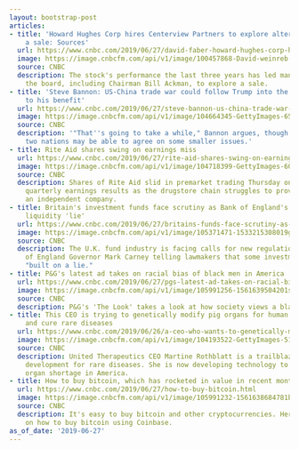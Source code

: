 ```yaml
---
layout: bootstrap-post
articles:
- title: 'Howard Hughes Corp hires Centerview Partners to explore alternatives, including
    a sale: Sources'
  url: https://www.cnbc.com/2019/06/27/david-faber-howard-hughes-corp-hires-centerview-to-explore-sale.html
  image: https://image.cnbcfm.com/api/v1/image/100457868-David-weinreb.jpg?v=1561641096
  source: CNBC
  description: The stock's performance the last three years has led management and
    the board, including Chairman Bill Ackman, to explore a sale.
- title: 'Steve Bannon: US-China trade war could follow Trump into the 2020 election
    to his benefit'
  url: https://www.cnbc.com/2019/06/27/steve-bannon-us-china-trade-war-could-follow-trump-into-2020-election.html
  image: https://image.cnbcfm.com/api/v1/image/104664345-GettyImages-652353744-steve-bannon.jpg?v=1561638859
  source: CNBC
  description: '"That''s going to take a while," Bannon argues, though he says the
    two nations may be able to agree on some smaller issues.'
- title: Rite Aid shares swing on earnings miss
  url: https://www.cnbc.com/2019/06/27/rite-aid-shares-swing-on-earnings-miss.html
  image: https://image.cnbcfm.com/api/v1/image/104718399-GettyImages-609509072.jpg?v=1532563759
  source: CNBC
  description: Shares of Rite Aid slid in premarket trading Thursday on disappointing
    quarterly earnings results as the drugstore chain struggles to prove itself as
    an independent company.
- title: Britain's investment funds face scrutiny as Bank of England's Carney blasts
    liquidity 'lie'
  url: https://www.cnbc.com/2019/06/27/britains-funds-face-scrutiny-as-bank-of-england-blasts-liquidity-lie.html
  image: https://image.cnbcfm.com/api/v1/image/105371471-1533215308019gettyimages-1009509616.jpeg?v=1533215386
  source: CNBC
  description: The U.K. fund industry is facing calls for new regulation with Bank
    of England Governor Mark Carney telling lawmakers that some investment funds are
    "built on a lie."
- title: P&G's latest ad takes on racial bias of black men in America
  url: https://www.cnbc.com/2019/06/27/pgs-latest-ad-takes-on-racial-bias-of-black-men-in-america.html
  image: https://image.cnbcfm.com/api/v1/image/105991256-1561639504201screenshot2019-06-27at8.42.13am.png?v=1561639485
  source: CNBC
  description: P&G's 'The Look' takes a look at how society views a black man.
- title: This CEO is trying to genetically modify pig organs for human transplant
    and cure rare diseases
  url: https://www.cnbc.com/2019/06/26/a-ceo-who-wants-to-genetically-modify-pig-organs-for-human-transplant.html
  image: https://image.cnbcfm.com/api/v1/image/104193522-GettyImages-519764198.jpg?v=1532563948
  source: CNBC
  description: United Therapeutics CEO Martine Rothblatt is a trailblazer in drug
    development for rare diseases. She is now developing technology to tackle the
    organ shortage in America.
- title: How to buy bitcoin, which has rocketed in value in recent months
  url: https://www.cnbc.com/2019/06/27/how-to-buy-bitcoin.html
  image: https://image.cnbcfm.com/api/v1/image/105991232-1561638684781buy-bitcoin-feat.jpg?v=1561638726
  source: CNBC
  description: It's easy to buy bitcoin and other cryptocurrencies. Here's a guide
    on how to buy bitcoin using Coinbase.
as_of_date: '2019-06-27'
---
```


